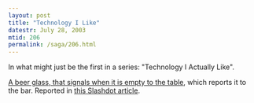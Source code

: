 ```yaml
---
layout: post
title: "Technology I Like"
datestr: July 28, 2003
mtid: 206
permalink: /saga/206.html
---
```


In what might just be the first in a series: "Technology I Actually Like".

<a href="http://www.merl.com/projects/iGlassware/">A beer glass, that signals when it is empty to the table</a>, which reports it to the bar.  Reported in <a href="http://slashdot.org/article.pl?sid=03/07/27/228213">this Slashdot article</a>.

